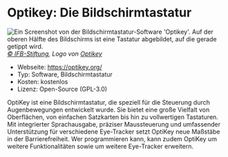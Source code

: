# Optikey: Die Bildschirmtastatur

![](/optikey.jpg "Ein Screenshot von der Bildschirmtastatur-Software 'Optikey'. Auf der oberen Hälfte des Bildschirms ist eine Tastatur abgebildet, auf die gerade getippt wird.")
_[© IFB-Stiftung](https://ifb-stiftung.de/), Logo von [Optikey](https://www.optikey.org/)_

- Webseite: https://optikey.org/
- Typ: Software, Bildschirmtastatur
- Kosten: kostenlos
- Lizenz: Open-Source (GPL-3.0)

OptiKey ist eine Bildschirmtastatur, die speziell für die Steuerung durch Augenbewegungen entwickelt wurde. Sie bietet eine große Vielfalt von Oberflächen, von einfachen Satzkarten bis hin zu vollwertigen Tastaturen. Mit integrierter Sprachausgabe, präziser Maussteuerung und umfassender Unterstützung für verschiedene Eye-Tracker setzt OptiKey neue Maßstäbe in der Barrierefreiheit. Wer programmieren kann, kann zudem OptiKey um weitere Funktionalitäten sowie um weitere Eye-Tracker erweitern.
